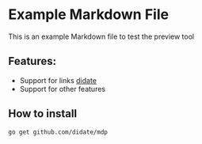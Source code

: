 # Example Markdown File

This is an example Markdown file to test the preview tool

## Features:
* Support for links [didate](https://didate.com)
* Support for other features

## How to install
```
go get github.com/didate/mdp
```